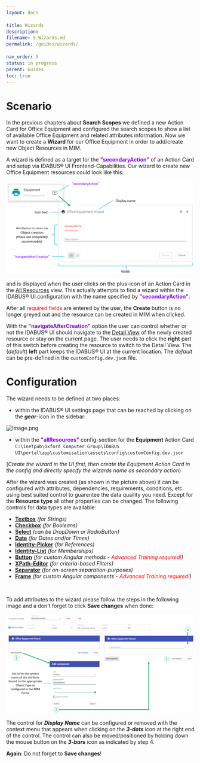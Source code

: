 ```yaml
---
layout: docs

title: Wizards
description:
filename: 9-Wizards.md
permalink: /guides/wizards/

nav_order: 9
status: in progress
parent: Guides
toc: true
---
```


# Scenario

In the previous chapters about **Search Scopes** we defined a new Action Card for Office Equipment and configured the search scopes to show a list of available Office Equipment and related attributes information. Now we want to create a **Wizard** for our Office Equipment in order to add/create new Object Resources in MIM.

A wizard is defined as a target for the <span style="color: #8000FC">**"secondaryAction"**</span> of an Action Card and setup via IDABUS® UI Frontend-Capabilities. Our wizard to create new Office Equipment resources could look like this:

![image.png](/img/image-1ccccd36-7c00-4b5e-b372-ecbd90e7fdad.png)

and is displayed when the user clicks on the plus-icon of an Action Card in the [All Resources](/guides/allResources/) view. This actually attempts to find a wizard within the IDABUS® UI configuration with the name specified by <span style="color: #8000FC">**"secondaryAction"**</span>.

After all <span style="color: red;">required fields</span> are entered by the user, the **Create** button is no longer greyed out and the resource can be created in MIM when clicked.

With the <span style="color: #8000FC">**"navigateAfterCreation"**</span> option the user can control whether or not the IDABUS® UI should navigate to the [Detail View](/guides/detailViews/) of the newly created resource or stay on the current page. The user needs to click the **right** part of this switch before creating the resource to switch to the Detail View. The (_default_) **left** part keeps the IDABUS® UI at the current location. The _default_ can be pre-defined in the `customConfig.dev.json` file.

# Configuration

The wizard needs to be defined at two places:
- within the IDABUS® UI settings page that can be reached by clicking on the _**gear**_-icon in the sidebar:

![image.png](/.attachments/image-9d4c25fa-c966-40aa-b162-86a25a252390.png)

- within the <span style="color: #8000FC">**"allResources"**</span> config-section for the **Equipment** Action Card  <br>`C:\inetpub\Oxford Computer Group\IDABUS UI\portal\app\customisation\assets\config\customConfig.dev.json`

(_Create the wizard in the UI first, then create the Equipment Action Card in the config and directly specify the wizards name as secondary action_)

After the wizard was created (as shown in the picture above) it can be configured with attributes, dependencies, requirements, conditions, etc. using best suited control to guarentee the data quaility you need. Except for the **Resource type** all other properties can be changed. The following controls for data types are available:

- [**Textbox**](/Editors/textEditor) _(for Strings)_
- [**Checkbox**](/Editors/booleanEditor) _(for Booleans)_
- [**Select**](/Editors/selectEditor) _(can be DropDown or RadioButton)_
- [**Date**](/Editors/dateEditor) _(for Dates and/or Times)_
- [**Identity-Picker**](/Editors/identityEditor) _(for References)_
- [**Identity-List**](/Editors/identitiesEditor) _(for Memberships)_
- [**Button**](/Editors/buttonEditor) _(for custom Angular methods - <span style="color: red;">Advanced Training required!</span>)_
- [**XPath-Editor**](/Editors/xPathEditor) _(for criteria-based Filters)_
- [**Separator**](/Editors/separatorEditor) _(for on-screen separation-purposes)_
- [**Frame**](/Editors/frameEditor) _(for custom Angular components - <span style="color: red;">Advanced Training required!</span>)_
<br>

To add attributes to the wizard please follow the steps in the following image and a don't forget to click **Save changes** when done:

![image.png](/img/image-abb1c1f1-3766-4b6a-8830-47259056a5e2.png)

The control for _**Display Name**_ can be configured or removed with the context menu that appears when clicking on the _**3-dots**_ icon at the right end of the control. The control can also be moved/positioned by holding down the mouse button on the _**3-bars**_ icon as indicated by step 4.

**Again**: Do not forget to **Save changes**!
